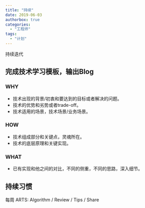 ```yaml
---
title: "持续"
date: 2019-06-03
authorbox: true
categories:
  - "工程师"
tags:
  - "计划"
---
```




持续迭代



<!--more-->



## 完成技术学习模板，输出Blog

### WHY

- 技术出现的背景/初衷和要达到的目标或者解决的问题。
- 技术的优势和劣势或者trade-off。
- 技术适用的场景，技术场景/业务场景。

### HOW

- 技术组成部分和关键点，灵魂所在。
- 技术的底层原理和关键实现。

### WHAT

- 已有实现和他之间的对比，不同的侧重，不同的思路，深入细节。



## 持续习惯

每周 ARTS: Algorithm / Review / Tips / Share

